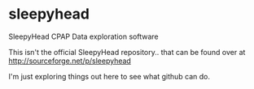 sleepyhead
==========

SleepyHead CPAP Data exploration software

This isn't the official SleepyHead repository.. that can be found over at http://sourceforge.net/p/sleepyhead 

I'm just exploring things out here to see what github can do.
